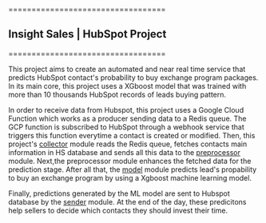 ==================================
## Insight Sales | HubSpot Project
==================================

This project aims to create an automated and near real time service that predicts HubSpot contact's probability to buy exchange program packages. In its main core, this project uses a XGboost model that was 
trained with more than 10 thousands HubSpot records of leads buying pattern. 

In order to receive data from Hubspot, this project uses a Google Cloud Function which works
as a producer sending data to a Redis queue. The GCP function is subscribed to HubSpot through a 
webhook service that triggers this function everytime a contact is created or modified. 
Then, this project's <a href=https://github.com/gPass0s/isales/blob/master/isales/collector.py>collector</a> module reads the Redis queue, fetches contacts main information in HS database and sends all this data to the <a href=https://github.com/gPass0s/isales/blob/master/isales/preprocessor.py> preprocessor</a> module. Next,the preprocessor module enhances the fetched data for the prediction stage. After all that, the 
<a href=https://github.com/gPass0s/isales/blob/master/isales/model.py>model</a> module predicts lead's
propability to buy an exchange program by using a Xgboost machine learning model. 

Finally, predictions generated by the ML model are sent to Hubspot database by the <a href=https://github.com/gPass0s/isales/blob/master/isales/sender.py>sender</a> module.
At the end of the day, these predicitons help sellers to decide which contacts they should invest their time. 
